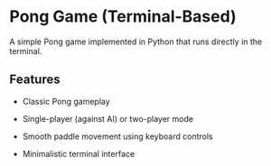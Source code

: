 # Pong Game (Terminal-Based)

A simple Pong game implemented in Python that runs directly in the terminal.

## Features

* Classic Pong gameplay

* Single-player (against AI) or two-player mode

* Smooth paddle movement using keyboard controls

* Minimalistic terminal interface
